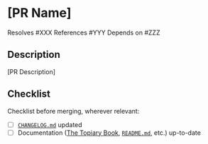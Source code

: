 # [PR Name]

<!----------------------------------------------------------------------
If this PR is related to, or resolves an issue, please reference it
here.

- For issues that are fixed by this PR, use GitHub's automatic closing
  feature by writing "Resolves #XXX", for example.

- If multiple issues are implicated, please list them out, with an
  appropriate byline for each issue, with one issue per line.

- You may also use this section to reference other PRs and discussion
  items, following the same pattern outlined here for issues.

Below is an example; please update as appropriate. If no issue, etc. is
implicated in this PR, please remove this section.
----------------------------------------------------------------------->
Resolves #XXX
References #YYY
Depends on #ZZZ

## Description

[PR Description]

## Checklist

<!----------------------------------------------------------------------
See MAINTAINERS.md for more details.
This is particularly important if this PR is preparing a release.
----------------------------------------------------------------------->

Checklist before merging, wherever relevant:

- [ ] [`CHANGELOG.md`](/CHANGELOG.md) updated
- [ ] Documentation ([The Topiary Book](/docs/book), [`README.md`](/README.md), etc.) up-to-date
